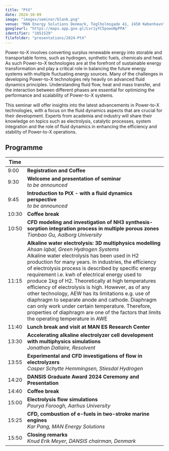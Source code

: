 ```yaml
---
title: "PtX"
date: 2024-10-09
image: "images/seminar/blank.png"
venue: "MAN Energy Solutions Denmark, Teglholmsgade 41, 2450 København"
googleurl: "https://maps.app.goo.gl/Lvr1yYC5powoNpPPA"
identifier: "1051529"
filefolder: "presentations/2024-PtX"
---
```


Power-to-X involves converting surplus renewable energy into storable and transportable forms, such as hydrogen, synthetic fuels, chemicals and heat. As such Power-to-X technologies are at the forefront of sustainable energy transformation and play a critical role in balancing the future energy systems with multiple fluctuating energy sources.
Many of the challenges in developing Power-to-X technologies rely heavily on advanced fluid dynamics principles. Understanding fluid flow, heat and mass transfer, and the interaction between different phases are essential for optimizing the performance and scalability of Power-to-X systems.

This seminar will offer insights into the latest advancements in Power-to-X technologies, with a focus on the fluid dynamics aspects that are crucial for their development. Experts from academia and industry will share their knowledge on topics such as electrolysis, catalytic processes, system integration and the role of fluid dynamics in enhancing the efficiency and stability of Power-to-X operations.

## Programme

| Time  |                        |
| ----- | ---------------------- |
|  9:00 | **Registration and Coffee** |
|  9:30 | **Welcome and presentation of seminar** <br> *to be announced* |
|  9:45 | **Introduction to PtX - with a fluid dynamics perspective** <br> *to be announced* |
| 10:30 | **Coffee break** |
| 10:50 | **CFD modeling and  investigation of NH3 synthesis-sorption integration process in multiple porous zones** <br> *Tianbao Gu, Aalborg University* |
| 11:15 | **Alkaline water electrolysis: 3D multiphysics modelling** <br> *Ahsan Iqbal, Green Hydrogen Systems* <br> Alkaline water electrolysis has been used in H2 production for many years. In industries, the efficiency of electrolysis process is described by specific energy requirement i.e. kwh of electrical energy used to produce 1kg of H2. Theoretically at high temperatures efficiency of electrolysis is high. However, as of any other technology, AEW has its limitations e.g. use of diaphragm to separate anode and cathode. Diaphragm can only work under certain temperature. Therefore, properties of diaphragm are one of the factors that limits the operating temperature in AWE |
| 11:40 | **Lunch break and visit at MAN ES Research Center** |
| 13:30 | **Accelerating alkaline electrolyzer cell development with multiphysics simulations** <br> *Jonathan Dallaire, Resolvent* |
| 13:55 | **Experimental and CFD investigations of flow in electrolyzers** <br> *Casper Schytte Hemmingsen, Stiesdal Hydrogen* |
| 14:20 | **DANSIS Graduate Award 2024 Ceremony and Presentation** |
| 14:40 | **Coffee break** |
| 15:00 | **Electrolysis flow simulations** <br> *Pourya Foroogh, Aarhus University* |
| 15:25 | **CFD, combustion of e-fuels in two-stroke marine engines** <br> *Kar Pang, MAN Energy Solutions* |
| 15:50 | **Closing remarks** <br> *Knud Erik Meyer, DANSIS chairman, Denmark* |
